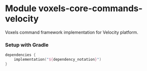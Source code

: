 # Module voxels-core-commands-velocity

Voxels command framework implementation for Velocity platform.

### Setup with Gradle

```kotlin
dependencies {
    implementation("${dependency_notation}")
}
```
